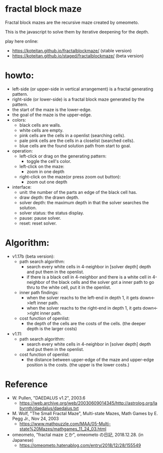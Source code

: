 # fractal block maze

Fractal block mazes are the recursive maze created by omeometo.

This is the javascript to solve them by iterative deepening for the depth.

play here online:
- https://koteitan.github.io/fractalblockmaze/ (stable version)
- https://koteitan.github.io/staged/fractalblockmaze/ (beta version)

# howto:
- left-side (or upper-side in vertical arrangement) is a fractal generating pattern.
- right-side (or lower-side) is a fractal block maze generated by the pattern.
- the start of the maze is the lower-edge.
- the goal of the maze is the upper-edge.
- colors:
  - black cells are walls.
  - white cells are empty.
  - pink cells are the cells in a openlist (searching cells).
  - pale pink cells are the cells in a closelist (searched cells).
  - blue cells are the found solution path from start to goal.
- operation:
  - left-click or drag on the generating pattern:
    - toggle the cell's color.
  - left-click on the maze:
    - zoom in one depth
  - right-click on the maze(or press zoom out button):
    - zoom out one depth
- interface:
  - unit: the number of the parts an edge of the black cell has.
  - draw depth: the drawn depth.
  - solver depth: the maximum depth in that the solver searches the solution.
  - solver status: the status display.
  - pause: pause solver.
  - reset: reset solver.

# Algorithm:
- v1.17b (beta version):
  - path search algorithm:
    - search every white cells in 4-neighbor in [solver depth] depth and put them in the openlist.
    - if there is a black cell in 4-neighbor and there is a white cell in 4-neighbor of the black cells and the solver got a inner path to go thru to the white cell, put it in the openlist.
  - inner path findings:
    - when the solver reachs to the left-end in depth 1, it gets down<->left inner path.
    - when the solver reachs to the right-end in depth 1, it gets down<->right inner path.
  - cost function of openlist:
    - the depth of the cells are the costs of the cells. (the deeper depth is the larger costs)
- v1.11:
  - path search algorithm:
    - search every white cells in 4-neighbor in [solver depth] depth and put them in the openlist.
  - cost function of openlist:
    - the distance between upper-edge of the maze and upper-edge position is the costs. (the upper is the lower costs.)

# Reference
- W. Pullen, "DAEDALUS v1.2", 2003.6
  - https://web.archive.org/web/20030609014345/http://astrolog.org/labyrnth/daedalus/daedalus.txt
- M. Wolf, "The Small Fractal Maze", Multi-state Mazes, Math Games by E. Pegg Jr., Nov 24, 2003
  - https://www.mathpuzzle.com/MAA/05-Multi-state%20Mazes/mathgames_11_24_03.html
- omeometo, "fractal maze とか", omeometo の日記, 2018.12.28. (in Japanese)
  - https://omeometo.hatenablog.com/entry/2018/12/28/155549
